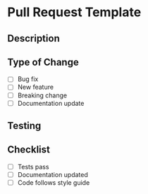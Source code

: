 # Pull Request Template

## Description
<!-- Describe your changes -->

## Type of Change
- [ ] Bug fix
- [ ] New feature
- [ ] Breaking change
- [ ] Documentation update

## Testing
<!-- Describe the tests you ran -->

## Checklist
- [ ] Tests pass
- [ ] Documentation updated
- [ ] Code follows style guide
